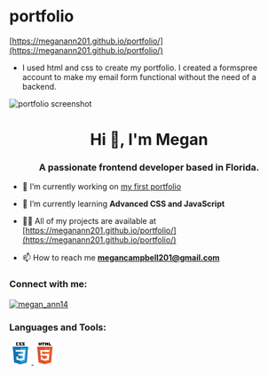 # portfolio
[https://meganann201.github.io/portfolio/](https://meganann201.github.io/portfolio/)
- I used html and css to create my portfolio. I created a formspree account to make my email form functional without the need of a backend. 

![portfolio screenshot](https://user-images.githubusercontent.com/82474847/147828857-8d8efbfa-c150-4eed-bf7a-0b652fd020e9.png)

<h1 align="center">Hi 👋, I'm Megan</h1>
<h3 align="center">A passionate frontend developer based in Florida.</h3>

- 🔭 I’m currently working on [my first portfolio](https://meganann201.github.io/portfolio/)

- 🌱 I’m currently learning **Advanced CSS and JavaScript**

- 👨‍💻 All of my projects are available at [https://meganann201.github.io/portfolio/](https://meganann201.github.io/portfolio/)

- 📫 How to reach me **megancampbell201@gmail.com**

<h3 align="left">Connect with me:</h3>
<p align="left">
<a href="https://twitter.com/megan_ann14" target="blank"><img align="center" src="https://raw.githubusercontent.com/rahuldkjain/github-profile-readme-generator/master/src/images/icons/Social/twitter.svg" alt="megan_ann14" height="30" width="40" /></a>
</p>

<h3 align="left">Languages and Tools:</h3>
<p align="left"> <a href="https://www.w3schools.com/css/" target="_blank" rel="noreferrer"> <img src="https://raw.githubusercontent.com/devicons/devicon/master/icons/css3/css3-original-wordmark.svg" alt="css3" width="40" height="40"/> </a> <a href="https://www.w3.org/html/" target="_blank" rel="noreferrer"> <img src="https://raw.githubusercontent.com/devicons/devicon/master/icons/html5/html5-original-wordmark.svg" alt="html5" width="40" height="40"/> </a> </p>


